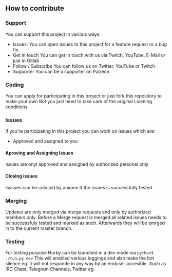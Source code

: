 ## How to contribute

### Support
You can support this project in various ways.
- Issues:
  You can open issues to this project for a feature request or a bug fix
- Get in touch
  You can get in touch with us via Twitch, YouTube, E-Mail or just in Gitlab
- Follow / Subscribe
  You can follow us on Twitter, YouTube or Twitch
- Supporter
  You can be a supporter on Patreon
  
### Coding
You can apply for participating in this project or just fork this repository to
make your own Bot you just need to take care of the original Licening conditions

### Issues
If you're participating in this project you can work on issues which are:
- Approved and assigned to you

#### Aproving and Assigning Issues
Issues are onyl approved and assigned by authorized personel only

#### Closing issues
Isssues can be colosed by anyone if the issues is successfully tested.

### Merging
Updates are only merged via merge requests and only by authorized members only.
Before a Merge request is merged all related issues needs to be successfuly
tested and marked as such.
Afterwards they will be emrged in to the current master branch.

### Testing
For testing purpose Hurby can be launched in a dev mode via `python3 ./run.py dev`
This will enabled various loggings and also make the bot silence eg. it will not
responde in any way by an enduser accesible. Such as IRC Chats, Telegram Channels,
Twitter eg.